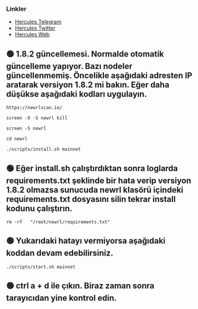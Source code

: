 

### Linkler
 * [Hercules Telegram](https://t.me/HerculesNode)
 * [Hercules Twitter](https://twitter.com/Herculesnode)
 * [Hercules Web](https://herculesnode.com)



## 🟢 1.8.2 güncellemesi. Normalde otomatik güncelleme yapıyor. Bazı nodeler güncellenmemiş. Öncelikle aşağıdaki adresten IP aratarak versiyon 1.8.2 mi bakın. Eğer daha düşükse aşağıdaki kodları uygulayın.

```shell
https://newrlscan.io/
```


```shell
screen -X -S newrl kill
```

```shell
screen -S newrl
```

```shell
cd newrl
```

```shell
./scripts/install.sh mainnet
```

## 🟢 Eğer install.sh çalıştırdıktan sonra loglarda requirements.txt şeklinde bir hata verip versiyon 1.8.2 olmazsa sunucuda newrl klasörü içindeki requirements.txt dosyasını silin tekrar install kodunu çalıştırın.

```shell
rm -rf   "/root/newrl/requirements.txt"
```

## 🟢  Yukarıdaki hatayı vermiyorsa aşağıdaki koddan devam edebilirsiniz.

```shell
./scripts/start.sh mainnet
```

## 🟢 ctrl a + d ile çıkın. Biraz zaman sonra tarayıcıdan yine kontrol edin.






